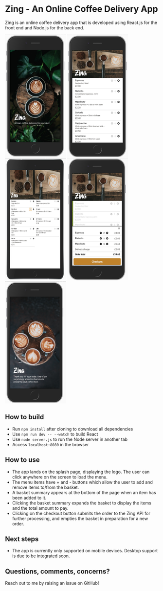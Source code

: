 # Zing - An Online Coffee Delivery App

Zing is an online coffee delivery app that is developed using React.js for the front end and Node.js for the back end. 

<img src="./static/assets/readme-splash.jpg?raw=true" alt="Splash Page" width=200px height=400px>
<img src="./static/assets/readme-menu.jpg?raw=true" alt="Menu on mobile" width=200px height=400px>
<img src="./static/assets/readme-menu-ipad.jpg?raw=true" alt="Menu on tablet" width=200px height=400px>
<img src="./static/assets/readme-basket.jpg?raw=true" alt="Basket" width=200px height=400px>
<img src="./static/assets/readme-checkout.jpg?raw=true" alt="Checkout" width=200px height=400px>

## How to build

* Run `npm install` after cloning to download all dependencies
* Use `npm run dev -- --watch` to build React
* Use `node server.js` to run the Node server in another tab 
* Access `localhost:8080` in the browser

## How to use

* The app lands on the splash page, displaying the logo. The user can click anywhere on the screen to load the menu.
* The menu items have + and - buttons which allow the user to add and remove items to/from the basket.
* A basket summary appears at the bottom of the page when an item has been added to it.
* Clicking the basket summary expands the basket to display the items and the total amount to pay. 
* Clicking on the checkout button submits the order to the Zing API for further processing, and empties the basket in preparation for a new order. 

## Next steps

* The app is currently only supported on mobile devices. Desktop support is due to be integrated soon.

## Questions, comments, concerns?

Reach out to me by raising an issue on GitHub!